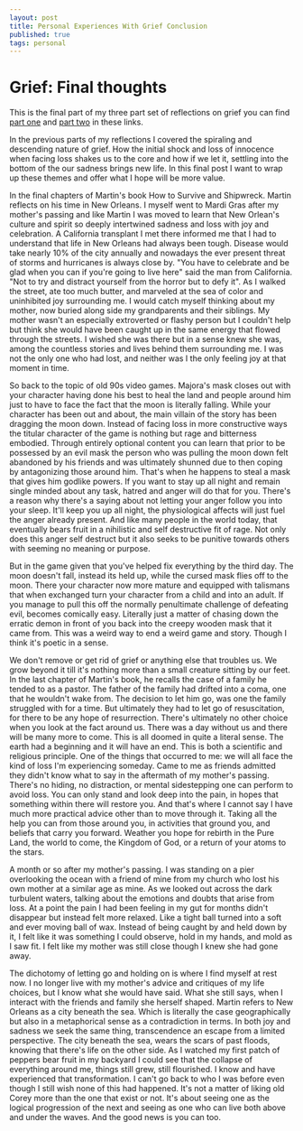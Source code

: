 ```yaml
---
layout: post
title: Personal Experiences With Grief Conclusion
published: true
tags: personal
---
```


# Grief: Final thoughts
This is the final part of my three part set of reflections on grief you can find [part one](https://coreyclip.github.io/Personal-Experinences-with-grief-1/) and [part two](https://coreyclip.github.io/Personal-Experinece-grief-two/) in these links. 

In the previous parts of my reflections I covered the spiraling and descending nature of grief. How the initial shock and loss of innocence when facing loss shakes us to the core and how if we let it, settling into the bottom of the our sadness brings new life. In this final post I want to wrap up these themes and offer what I hope will be more value. 

In the final chapters of Martin's book How to Survive and Shipwreck. Martin reflects on his time in New Orleans. I myself went to Mardi Gras after my mother's passing and like Martin I was moved to learn that New Orlean's culture and spirit so deeply intertwined sadness and loss with joy and celebration. A California transplant I met there informed me that I had to understand that life in New Orleans had always been tough. Disease would take nearly 10% of the city annually and nowadays the ever present threat of storms and hurricanes is always close by. "You have to celebrate and be glad when you can if you're going to live here" said the man from California. "Not to try and distract yourself from the horror but to defy it". As I walked the street, ate too much butter, and marveled at the sea of color and uninhibited joy surrounding me. I would catch myself thinking about my mother, now buried along side my grandparents and their siblings. My mother wasn't an especially extroverted or flashy person but I couldn't help but think she would have been caught up in the same energy that flowed through the streets. I wished she was there but in a sense knew she was, among the countless stories and lives behind them surrounding me. I was not the only one who had lost, and neither was I the only feeling joy at that moment in time. 

So back to the topic of old 90s video games. Majora's mask closes out with your character having done his best to heal the land and people around him just to have to face the fact that the moon is literally falling. While your character has been out and about, the main villain of the story has been dragging the moon down. Instead of facing loss in more constructive ways the titular character of the game is nothing but rage and bitterness embodied. Through entirely optional content you can learn that prior to be possessed by an evil mask the person who was pulling the moon down felt abandoned by his friends and was ultimately shunned due to then coping by antagonizing those around him. That's when he happens to steal a mask that gives him godlike powers. If you want to stay up all night and remain single minded about any task, hatred and anger will do that for you. There's a reason why there's a saying about not letting your anger follow you into your sleep. It'll keep you up all night, the physiological affects will just fuel the anger already present. And like many people in the world today, that eventually bears fruit in a nihilistic and self destructive fit of rage. Not only does this anger self destruct but it also seeks to be punitive towards others with seeming no meaning or purpose. 

But in the game given that you've helped fix everything by the third day. The moon doesn't fall, instead its held up, while the cursed mask flies off to the moon. There your character now more mature and equipped with talismans that when exchanged turn your character from a child and into an adult. If you manage to pull this off the normally penultimate challenge of defeating evil, becomes comically easy. Literally just a matter of chasing down the erratic demon in front of you back into the creepy wooden mask that it came from. This was a weird way to end a weird game and story. Though I think it's poetic in a sense. 

We don't remove or get rid of grief or anything else that troubles us. We grow beyond it till it's nothing more than a small creature sitting by our feet. In the last chapter of Martin's book, he recalls the case of a family he tended to as a pastor. The father of the family had drifted into a coma, one that he wouldn't wake from. The decision to let him go, was one the family struggled with for a time. But ultimately they had to let go of resuscitation, for there to be any hope of resurrection. There's ultimately no other choice when you look at the fact around us. There was a day without us and there will be many more to come. This is all doomed in quite a literal sense. The earth had a beginning and it will have an end. This is both a scientific and religious principle. One of the things that occurred to me: we will all face the kind of loss I'm experiencing someday. Came to me as friends admitted they didn't know what to say in the aftermath of my mother's passing. There's no hiding, no distraction, or mental sidestepping one can perform to avoid loss. You can only stand and look deep into the pain, in hopes that something within there will restore you. And that's where I cannot say I have much more practical advice other than to move through it. Taking all the help you can from those around you, in activities that ground you, and beliefs that carry you forward. Weather you hope for rebirth in the Pure Land, the world to come, the Kingdom of God, or a return of your atoms to the stars. 

A month or so after my mother's passing. I was standing on a pier overlooking the ocean with a friend of mine from my church who lost his own mother at a similar age as mine. As we looked out across the dark turbulent waters, talking about the emotions and doubts that arise from loss. At a point the pain I had been feeling in my gut for months didn't disappear but instead felt more relaxed. Like a tight ball turned into a soft and ever moving ball of wax. Instead of being caught by and held down by it, I felt like it was something I could observe, hold in my hands, and mold as I saw fit. I felt like my mother was still close though I knew she had gone away. 

The dichotomy of letting go and holding on is where I find myself at rest now. I no longer live with my mother's advice and critiques of my life choices, but I know what she would have said. What she still says, when I interact with the friends and family she herself shaped. Martin refers to New Orleans as a city beneath the sea. Which is literally the case geographically but also in a metaphorical sense as a contradiction in terms. In both joy and sadness we seek the same thing, transcendence an escape from a limited perspective. The city beneath the sea, wears the scars of past floods, knowing that there's life on the other side. As I watched my first patch of peppers bear fruit in my backyard I could see that the collapse of everything around me, things still grew, still flourished. I know and have experienced that transformation. I can't go back to who I was before even though I still wish none of this had happened. It's not a matter of liking old Corey more than the one that exist or not. It's about seeing one as the logical progression of the next and seeing as one who can live both above and under the waves. And the good news is you can too. 